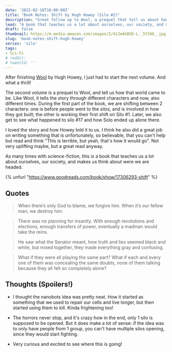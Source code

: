 ```yaml
---
date: '2022-02-18T16:00:00Z'
title: "Book Notes: Shift by Hugh Howey (Silo #2)"
description: "Great follow up to Wool, a prequel that tell us about how that world came to be!"
lead: "A book that teaches us a lot about ourselves, our society, and makes us think about were we are headed!"
draft: false
thumbnail: https://m.media-amazon.com/images/I/41Jm4kBSD-L._SY346_.jpg
slug: 'book-notes-shift-hugh-howey'
series: 'silo'
tags:
- Sci-Fi
# reddit: 
# tweetId: ''
---
```


After finishing [Wool](/post/wool-silo-1) by Hugh Howey, I just had to start the next volume. And what a thrill!

The second volume is a prequel to Wool, and tell us how that world came to be. Like Wool, it tells the story through different characters and now, also different times. During the first part of the book, we are shifting between 2 characters: one is before people went to the silos, and is involved in how they got built; the other is working their first shift on Silo #1. Later, we also get to see what happened to silo #17 and how Solo ended up alone there.

I loved the story and how Howey told it to us. I think he also did a great job on writing something that is unfortunately, so believable, that you can't help but read and think "This is terrible, but yeah, that's how it would go". Not very uplifting maybe, but a great read anyway.

As many times with science-fiction, this is a book that teaches us a lot about ourselves, our society, and makes us think about were we are headed.

{% unfurl "https://www.goodreads.com/book/show/17306293-shift" %}

## Quotes

> When there’s only God to blame, we forgive him. When it’s our fellow man, we destroy him.

> There was no planning for insanity. With enough revolutions and elections, enough transfers of power, eventually a madman would take the reins.

> He saw what the Senator meant, how truth and lies seemed black and white, but mixed together, they made everything gray and confusing.

> What if they were all playing the same part? What if each and every one of them was concealing the same doubts, none of them talking because they all felt so completely alone?

## Thoughts (Spoilers!)

- I thought the nanobots idea was pretty neat. How it started as something that we used to repair our cells and live longer, but then started using them to kill. Kinda frightening too!

- The horrors never stop, and it's crazy how in the end, only 1 silo is supposed to be opened. But it does make a lot of sense: if the idea was to only have people from 1 group, you can't have multiple silos opening, since they would start fighting.

- Very curious and excited to see where this is going!
